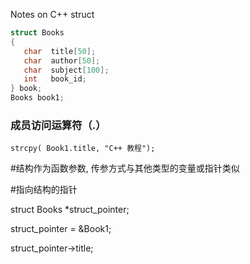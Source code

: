 Notes on C++ struct
```cpp
struct Books
{
   char  title[50];
   char  author[50];
   char  subject[100];
   int   book_id;
} book;
Books book1;
```
### 成员访问运算符（.）
 `strcpy( Book1.title, "C++ 教程");`
 
 #结构作为函数参数, 传参方式与其他类型的变量或指针类似

#指向结构的指针

struct Books *struct_pointer;


struct_pointer = &Book1;

struct_pointer->title;
